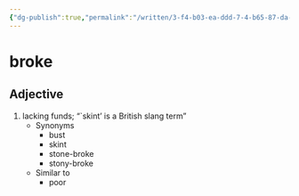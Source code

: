 ```yaml
---
{"dg-publish":true,"permalink":"/written/3-f4-b03-ea-ddd-7-4-b65-87-da-7-b74-f41607-f4/","dgHomeLink":true,"dgPassFrontmatter":false}
---
```


# broke


## Adjective

1. lacking funds; “`skint’ is a British slang term”
	- Synonyms
		- bust
		- skint
		- stone-broke
		- stony-broke
	- Similar to
		- poor

